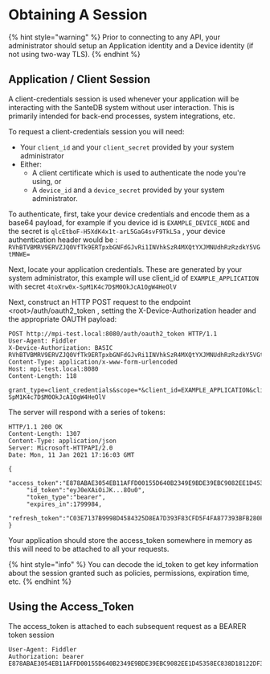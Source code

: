 # Obtaining A Session

{% hint style="warning" %}
Prior to connecting to any API, your administrator should setup an Application identity and a Device identity (if not using two-way TLS).
{% endhint %}

## Application / Client Session

A client-credentials session is used whenever your application will be interacting with the SanteDB system without user interaction. This is primarily intended for back-end processes, system integrations, etc.

To request a client-credentials session you will need:

* Your `client_id` and your `client_secret` provided by your system administrator
* Either:
  * A client certificate which is used to authenticate the node you're using, or
  * A `device_id` and a `device_secret` provided by your system administrator.

To authenticate, first, take your device credentials and encode them as a base64 payload, for example if you device id is `EXAMPLE_DEVICE_NODE` and the secret is `qlcEtboF-H5XdK4x1t-arL5GaG4svF9TkL5a` , your device authentication header would be : `RVhBTVBMRV9ERVZJQ0VfTk9ERTpxbGNFdGJvRi1INVhkSzR4MXQtYXJMNUdhRzRzdkY5VGtMNWE=`

Next, locate your application credentials. These are generated by your system administrator, this example will use client\_id of `EXAMPLE_APPLICATION` with secret `4toXrw0x-SpM1K4c7D$M0OkJcA1OgW4HeOlV`

Next, construct an HTTP POST request to the endpoint \<root>/auth/oauth2\_token , setting the X-Device-Authorization header and the appropriate OAUTH payload:

```http
POST http://mpi-test.local:8080/auth/oauth2_token HTTP/1.1
User-Agent: Fiddler
X-Device-Authorization: BASIC RVhBTVBMRV9ERVZJQ0VfTk9ERTpxbGNFdGJvRi1INVhkSzR4MXQtYXJMNUdhRzRzdkY5VGtMNWE=
Content-Type: application/x-www-form-urlencoded
Host: mpi-test.local:8080
Content-Length: 118

grant_type=client_credentials&scope=*&client_id=EXAMPLE_APPLICATION&client_secret=4toXrw0x-SpM1K4c7D$M0OkJcA1OgW4HeOlV
```

The server will respond with a series of tokens:

```http
HTTP/1.1 200 OK
Content-Length: 1307
Content-Type: application/json
Server: Microsoft-HTTPAPI/2.0
Date: Mon, 11 Jan 2021 17:16:03 GMT

{
     "access_token":"E878ABAE3054EB11AFFD00155D640B2349E9BDE39EBC9082EE1D45358EC838D18122DF3FC1EFE649858826108F5881C6",
     "id_token":"eyJ0eXAiOiJK...8Ou0",
     "token_type":"bearer",
     "expires_in":1799984,
     "refresh_token":"C03E7137B9998D4584325D8EA7D393F83CFD5F4FA877393BFB280FBE3D0A7A963667E676B6A1ED3357CE2A1B57742D2B"
}
```

Your application should store the access\_token somewhere in memory as this will need to be attached to all your requests.&#x20;

{% hint style="info" %}
You can decode the id\_token to get key information about the session granted such as policies, permissions, expiration time, etc.
{% endhint %}

## Using the Access\_Token

The access\_token is attached to each subsequent request as a BEARER token session

```http
User-Agent: Fiddler
Authorization: bearer E878ABAE3054EB11AFFD00155D640B2349E9BDE39EBC9082EE1D45358EC838D18122DF3FC1EFE649858826108F5881C6
```
